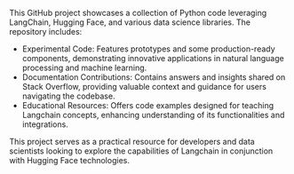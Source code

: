 This GitHub project showcases a collection of Python code leveraging LangChain, Hugging Face, and various data science libraries. The repository includes:

- Experimental Code: Features prototypes and some production-ready components, demonstrating innovative applications in natural language processing and machine learning.
- Documentation Contributions: Contains answers and insights shared on Stack Overflow, providing valuable context and guidance for users navigating the codebase.
- Educational Resources: Offers code examples designed for teaching Langchain concepts, enhancing understanding of its functionalities and integrations.

This project serves as a practical resource for developers and data scientists looking to explore the capabilities of Langchain in conjunction with Hugging Face technologies.
